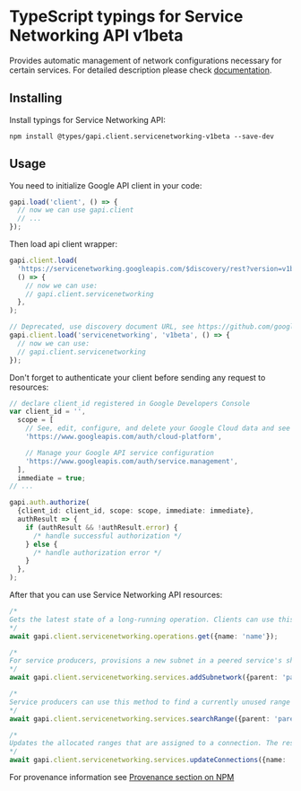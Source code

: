 # TypeScript typings for Service Networking API v1beta

Provides automatic management of network configurations necessary for certain services.
For detailed description please check [documentation](https://cloud.google.com/service-infrastructure/docs/service-networking/getting-started).

## Installing

Install typings for Service Networking API:

```
npm install @types/gapi.client.servicenetworking-v1beta --save-dev
```

## Usage

You need to initialize Google API client in your code:

```typescript
gapi.load('client', () => {
  // now we can use gapi.client
  // ...
});
```

Then load api client wrapper:

```typescript
gapi.client.load(
  'https://servicenetworking.googleapis.com/$discovery/rest?version=v1beta',
  () => {
    // now we can use:
    // gapi.client.servicenetworking
  },
);
```

```typescript
// Deprecated, use discovery document URL, see https://github.com/google/google-api-javascript-client/blob/master/docs/reference.md#----gapiclientloadname----version----callback--
gapi.client.load('servicenetworking', 'v1beta', () => {
  // now we can use:
  // gapi.client.servicenetworking
});
```

Don't forget to authenticate your client before sending any request to resources:

```typescript
// declare client_id registered in Google Developers Console
var client_id = '',
  scope = [
    // See, edit, configure, and delete your Google Cloud data and see the email address for your Google Account.
    'https://www.googleapis.com/auth/cloud-platform',

    // Manage your Google API service configuration
    'https://www.googleapis.com/auth/service.management',
  ],
  immediate = true;
// ...

gapi.auth.authorize(
  {client_id: client_id, scope: scope, immediate: immediate},
  authResult => {
    if (authResult && !authResult.error) {
      /* handle successful authorization */
    } else {
      /* handle authorization error */
    }
  },
);
```

After that you can use Service Networking API resources: <!-- TODO: make this work for multiple namespaces -->

```typescript
/*
Gets the latest state of a long-running operation. Clients can use this method to poll the operation result at intervals as recommended by the API service.
*/
await gapi.client.servicenetworking.operations.get({name: 'name'});

/*
For service producers, provisions a new subnet in a peered service's shared VPC network in the requested region and with the requested size that's expressed as a CIDR range (number of leading bits of ipV4 network mask). The method checks against the assigned allocated ranges to find a non-conflicting IP address range. The method will reuse a subnet if subsequent calls contain the same subnet name, region, and prefix length. This method will make producer's tenant project to be a shared VPC service project as needed. The response from the `get` operation will be of type `Subnetwork` if the operation successfully completes.
*/
await gapi.client.servicenetworking.services.addSubnetwork({parent: 'parent'});

/*
Service producers can use this method to find a currently unused range within consumer allocated ranges. This returned range is not reserved, and not guaranteed to remain unused. It will validate previously provided allocated ranges, find non-conflicting sub-range of requested size (expressed in number of leading bits of ipv4 network mask, as in CIDR range notation). Operation
*/
await gapi.client.servicenetworking.services.searchRange({parent: 'parent'});

/*
Updates the allocated ranges that are assigned to a connection. The response from the `get` operation will be of type `Connection` if the operation successfully completes.
*/
await gapi.client.servicenetworking.services.updateConnections({name: 'name'});
```

For provenance information see [Provenance section on NPM](https://www.npmjs.com/package/@maxim_mazurok/gapi.client.servicenetworking-v1beta#Provenance:~:text=none-,Provenance,-Built%20and%20signed)
